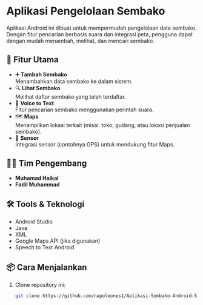 # Aplikasi Pengelolaan Sembako

Aplikasi Android ini dibuat untuk mempermudah pengelolaan data sembako. Dengan fitur pencarian berbasis suara dan integrasi peta, pengguna dapat dengan mudah menambah, melihat, dan mencari sembako.

## 📱 Fitur Utama
- ➕ **Tambah Sembako**  
  Menambahkan data sembako ke dalam sistem.
- 🔍 **Lihat Sembako**  
  Melihat daftar sembako yang telah terdaftar.
- 🎤 **Voice to Text**  
  Fitur pencarian sembako menggunakan perintah suara.
- 🗺️ **Maps**  
  Menampilkan lokasi terkait (misal: toko, gudang, atau lokasi penjualan sembako).
- 📡 **Sensor**  
  Integrasi sensor (contohnya GPS) untuk mendukung fitur Maps.

## 👨‍💻 Tim Pengembang
- **Muhamad Haikal**  
- **Fadil Muhammad**  

## 🛠️ Tools & Teknologi
- Android Studio  
- Java  
- XML  
- Google Maps API (jika digunakan)  
- Speech to Text Android  

## 📦 Cara Menjalankan
1. Clone repository ini:
   ```bash
   git clone https://github.com/napoleones1/Aplikasi-Sembako-Android-Studio.git
